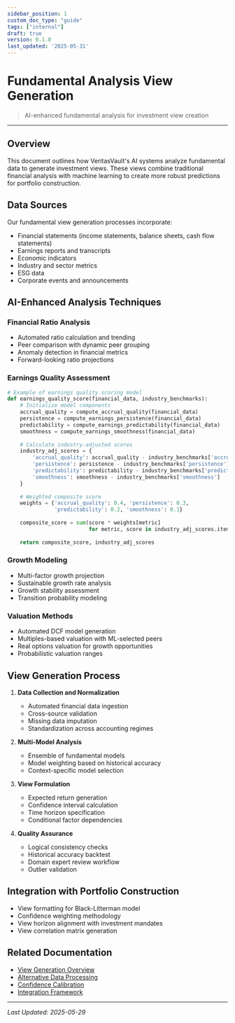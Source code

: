 ```yaml
---
sidebar_position: 1
custom_doc_type: "guide"
tags: ["internal"]
draft: true
version: 0.1.0
last_updated: '2025-05-31'
---
```


# Fundamental Analysis View Generation

> AI-enhanced fundamental analysis for investment view creation

---

## Overview

This document outlines how VeritasVault's AI systems analyze fundamental data to generate investment views. These views combine traditional financial analysis with machine learning to create more robust predictions for portfolio construction.

## Data Sources

Our fundamental view generation processes incorporate:

* Financial statements (income statements, balance sheets, cash flow statements)
* Earnings reports and transcripts
* Economic indicators
* Industry and sector metrics
* ESG data
* Corporate events and announcements

## AI-Enhanced Analysis Techniques

### Financial Ratio Analysis

* Automated ratio calculation and trending
* Peer comparison with dynamic peer grouping
* Anomaly detection in financial metrics
* Forward-looking ratio projections

### Earnings Quality Assessment

```python
# Example of earnings quality scoring model
def earnings_quality_score(financial_data, industry_benchmarks):
    # Initialize model components
    accrual_quality = compute_accrual_quality(financial_data)
    persistence = compute_earnings_persistence(financial_data)
    predictability = compute_earnings_predictability(financial_data)
    smoothness = compute_earnings_smoothness(financial_data)
    
    # Calculate industry-adjusted scores
    industry_adj_scores = {
        'accrual_quality': accrual_quality - industry_benchmarks['accrual_quality'],
        'persistence': persistence - industry_benchmarks['persistence'],
        'predictability': predictability - industry_benchmarks['predictability'],
        'smoothness': smoothness - industry_benchmarks['smoothness']
    }
    
    # Weighted composite score
    weights = {'accrual_quality': 0.4, 'persistence': 0.3, 
               'predictability': 0.2, 'smoothness': 0.1}
    
    composite_score = sum(score * weights[metric] 
                          for metric, score in industry_adj_scores.items())
    
    return composite_score, industry_adj_scores
```

### Growth Modeling

* Multi-factor growth projection
* Sustainable growth rate analysis
* Growth stability assessment
* Transition probability modeling

### Valuation Methods

* Automated DCF model generation
* Multiples-based valuation with ML-selected peers
* Real options valuation for growth opportunities
* Probabilistic valuation ranges

## View Generation Process

1. **Data Collection and Normalization**
   * Automated financial data ingestion
   * Cross-source validation
   * Missing data imputation
   * Standardization across accounting regimes

2. **Multi-Model Analysis**
   * Ensemble of fundamental models
   * Model weighting based on historical accuracy
   * Context-specific model selection

3. **View Formulation**
   * Expected return generation
   * Confidence interval calculation
   * Time horizon specification
   * Conditional factor dependencies

4. **Quality Assurance**
   * Logical consistency checks
   * Historical accuracy backtest
   * Domain expert review workflow
   * Outlier validation

## Integration with Portfolio Construction

* View formatting for Black-Litterman model
* Confidence weighting methodology
* View horizon alignment with investment mandates
* View correlation matrix generation

## Related Documentation

* [View Generation Overview](../view-generation.md)
* [Alternative Data Processing](./alternative-data.md)
* [Confidence Calibration](./confidence-calibration.md)
* [Integration Framework](./integration-framework.md)

---

*Last Updated: 2025-05-29*